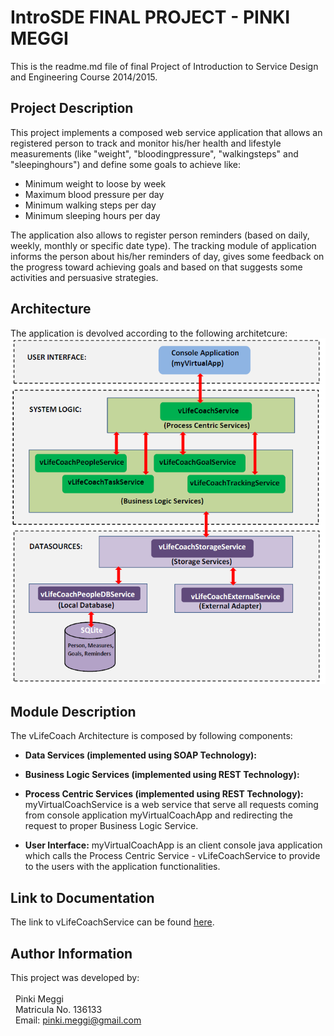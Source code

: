 # IntroSDE FINAL PROJECT - PINKI MEGGI
This is the readme.md file of final Project of Introduction to Service Design and Engineering Course 2014/2015.

## Project Description
This project implements a composed web service application that allows an registered person to track and monitor his/her health and lifestyle measurements (like "weight", "bloodingpressure", "walkingsteps" and "sleepinghours") and define some goals to achieve like:
* Minimum weight to loose by week
* Maximum blood pressure per day
* Minimum walking steps per day
* Minimum sleeping hours per day

The application also allows to register person reminders (based on daily, weekly, monthly or specific date type). The tracking module of application informs the person about his/her reminders of day, gives some feedback on the progress toward achieving goals and based on that suggests some activities and persuasive strategies.

## Architecture
The application is devolved according to the following architetcure:
![Alt text](architecture.png?raw=true "vLifeCoach Architecture")

## Module Description
The vLifeCoach Architecture is composed by following components:
* **Data Services (implemented using SOAP Technology):**
  
* **Business Logic Services (implemented using REST Technology):**

* **Process Centric Services (implemented using REST Technology):**
  myVirtualCoachService is a web service that serve all requests coming from console application myVirtualCoachApp and       redirecting the request to proper Business Logic Service.


* **User Interface:**
  myVirtualCoachApp is an client console java application which calls the Process Centric Service - vLifeCoachService to provide to the users with the application functionalities.



## Link to Documentation
The link to vLifeCoachService can be found [here][1].

## Author Information
This project was developed by:<br><br>
&nbsp;&nbsp;Pinki Meggi<br>
&nbsp;&nbsp;Matricula No. 136133<br>
&nbsp;&nbsp;Email: pinki.meggi@gmail.com<br>

[1]: https://sites.google.com/site/introsdeunitn/
